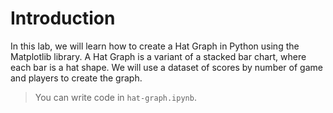 # Introduction

In this lab, we will learn how to create a Hat Graph in Python using the Matplotlib library. A Hat Graph is a variant of a stacked bar chart, where each bar is a hat shape. We will use a dataset of scores by number of game and players to create the graph.

> You can write code in `hat-graph.ipynb`.
